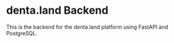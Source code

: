 # denta.land Backend

This is the backend for the denta.land platform using FastAPI and PostgreSQL.

